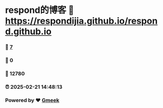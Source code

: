 # respond的博客 :link: https://respondijia.github.io/respond.github.io 
### :page_facing_up: [7](https://respondijia.github.io/respond.github.io/tag.html) 
### :speech_balloon: 0 
### :hibiscus: 12780 
### :alarm_clock: 2025-02-21 14:48:13 
### Powered by :heart: [Gmeek](https://github.com/Meekdai/Gmeek)
